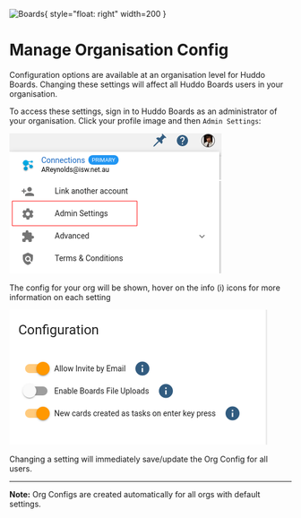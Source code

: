 ![Boards](../../assets/images/boards-logo.jpg){ style="float: right" width=200 }

# Manage Organisation Config

Configuration options are available at an organisation level for Huddo Boards. Changing these settings will affect all Huddo Boards users in your organisation.

To access these settings, sign in to Huddo Boards as an administrator of your organisation.
Click your profile image and then `Admin Settings`:

![](img/config-manage_org_new.png)

The config for your org will be shown, hover on the info (i) icons for more information on each setting

![](img/org-config.png)

Changing a setting will immediately save/update the Org Config for all users.

---

**Note:** Org Configs are created automatically for all orgs with default settings.
